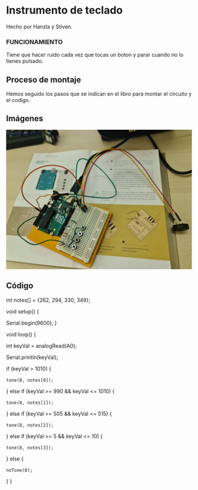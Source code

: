 # Instrumento de teclado

Hecho por Hanzla y Stiven.

### FUNCIONAMIENTO

Tiene que hacer ruido cada vez que tocas un boton y parar cuando no lo tienes pulsado.

## Proceso de montaje

Hemos seguido los pasos que se indican en el libro para montar el circuito y el codigo.

## Imágenes

![Imagenes](https://github.com/St1v3n3223/Arduino/blob/main/WhatsApp%20Image%202022-02-02%20at%2013.32.16.jpeg?raw=true)

## Código

int notes[] = {262, 294, 330, 349};

void setup() {
  
  Serial.begin(9600);
}

void loop() {
 
  int keyVal = analogRead(A0);

  Serial.println(keyVal);

  
  if (keyVal > 1010) {
   
    tone(8, notes[0]);
  } else if (keyVal >= 990 && keyVal <= 1010) {
   
    tone(8, notes[1]);
  } else if (keyVal >= 505 && keyVal <= 515) {
    
    tone(8, notes[2]);
  } else if (keyVal >= 5 && keyVal <= 10) {
    
    tone(8, notes[3]);
  } else {
   
    noTone(8);
  }
}
